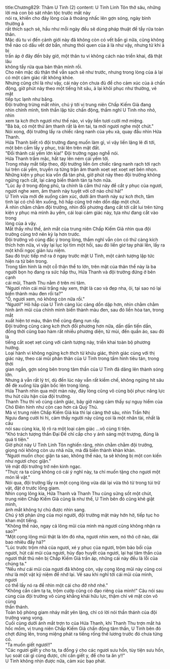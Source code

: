 title:Chương829: Thăm U Tinh (2)
content:
U Tinh Linh Tôn thở sâu, những lời mà con bò sát nhân tộc trước mắt này<br>nói ra, khiến cho đáy lòng của ả thoáng nhấc lên gợn sóng, ngày bình thường ả<br>rất thích sạch sẻ, hầu như mỗi ngày đều sẽ dùng pháp thuật để tẩy rửa toàn thân.<br>Mặc dù tu vi đến cảnh giới này đã không còn có vết bẩn gì nữa, cũng không<br>thể nào có dấu vết dơ bẩn, nhưng thói quen của ả là như vậy, nhưng từ khi ả bị<br>trấn áp ở đây đến bây giờ, một thân tu vi không cách nào triển khai, đã thật lâu<br>không tẩy rửa qua bản thân mình rồi.<br>Cho nên mặc dù thân thể vẫn sạch sẽ như trước, nhưng trong lòng của ả lại<br>có một cảm giác rất không khỏe.<br>Nhưng cũng chỉ là như vậy, cái này còn chưa đủ để cho cảm xúc của ả chấn<br>động, giờ phút này theo một tiếng hít sâu, ả lại khôi phục như thường, vẻ mặt<br>tiếp tục lạnh như băng.<br>Đội trưởng trừng mắt nhìn, chú ý tới vị trung niên Chấp Kiếm Giả đang<br>nhìn chính mình, tinh thần lập tức chấn động, thầm nghĩ U Tinh nho nhỏ, nhìn<br>xem ta k*ch th*ch ngươi như thế nào, vì vậy liền tươi cười mở miệng.<br>"Bà bà, có một thứ âm thanh rất là êm tai, ta mời ngươi nghe một chút."<br>Nói xong, đội trưởng lấy ra chiếc răng nanh của yêu xà, quay đầu nhìn Hứa<br>Thanh.<br>Hứa Thanh biết rõ đội trưởng đang muốn làm gì, vì vậy liền lặng lẽ đi tới,<br>một bên cầm lấy y phục, trải lên trên mặt đất.<br>"Đổi thành cái yếm lớn kia!" Đội trưởng ngạo nghễ nói.<br>Hứa Thanh trầm mặc, hất tay lên ném cái yếm tới.<br>Trong nháy mắt tiếp theo, đội trưởng liền ôm chiếc răng nanh rạch tới rạch<br>lui trên cái yếm, truyền ra từng trận âm thanh xoẹt xẹt xoẹt xẹt bén nhọn.<br>Những kiện y phục kia vốn đã tàn phá, giờ phút này theo đội trưởng không<br>ngừng rạch cắt, lại càng biến thành tàn tạ hơn nữa.<br>"Lúc ấy ở trong động phủ, ta chính là cầm thứ này để cắt y phục của ngươi,<br>ngươi nghe xem, âm thanh này tuyệt vời cỡ nào chứ hả!"<br>U Tinh vừa mới đè xuống cảm xúc, dưới âm thanh này sự k*ch th*ch, tâm<br>tình lại có chỗ lên xuống, hô hấp cũng trở nên dồn dập một chút.<br>Ả nhìn chằm chằm đội trưởng, nhìn đối phương đang cắt tới cắt lui trên từng<br>kiện y phục mà mình âu yếm, cái loại cảm giác này, tựa như đang cắt vào trong<br>lòng của ả vậy.<br>Mắt thấy như thế, ánh mắt của trung niên Chấp Kiếm Giả nhìn qua đội<br>trưởng cũng trở nên kỳ lạ hơn trước.<br>Đội trưởng vô cùng đắc ý trong lòng, thầm nghĩ vẫn còn có thứ càng kích<br>thích hơn nữa, vì vậy lại lục lọi tìm một hồi, sau đó liền giơ tay phải lên, lấy ra<br>một khối ngọc giản lưu niệm.<br>Sau đó trực tiếp mở ra ở ngay trước mặt U Tinh, một cảnh tượng lập tức<br>hiện ra từ bên trong.<br>Trong tấm hình là một cỗ thân thể to lớn, trên mặt của thân thể này là ba<br>người bọn họ đang ra sức hấp thu, Hứa Thanh và đội trưởng đứng ở bên cạnh<br>cái mũi, Thanh Thu nằm ở trên mi tâm.<br>"Ngươi nhìn cái mũi trắng này xem, thật là cao và đẹp nha, ôi, tại sao nó lại<br>biến thành màu đen rồi ta?"<br>"Ồ, ngươi xem, nó không còn nữa rồi."<br>"Ngươi!" Hô hấp của U Tinh càng lúc càng dồn dập hơn, nhìn chằm chằm<br>hình ảnh mũi của chính mình biến thành màu đen, sau đó liền hòa tan, trong mắt<br>xuất hiện tơ máu, thân thể cũng đang run rẩy.<br>Đội trưởng cũng càng k*ch th*ch đối phương hơn nữa, dần dần tiến dần,<br>đồng thời cũng bao hàm rất nhiều phương diện, từ mùi, đến quần áo, sau đó là<br>tiếng cắt xoẹt xẹt cùng với cảnh tượng này, triển khai toàn bộ phương hướng.<br>Loại hành vi không ngừng k*ch th*ch từ khứu giác, thính giác cùng với thị<br>giác này, theo cái mũi phân thân của U Tinh trong tấm hình tiêu tán, trong thời<br>gian ngắn, gợn sóng bên trong tâm thần của U Tinh đã dâng lên thành sóng lớn.<br>Nhưng ả vẫn rất lý trí, dù đến lúc này vẫn rất kiềm chế, không ngừng hít sâu<br>để đè xuống lửa giận bốc lên trong lòng.<br>Hứa Thanh nhìn qua một màn này, đáy lòng cũng vô cùng bội phục năng lực<br>thu hút cừu hận của đội trưởng.<br>Thanh Thu thì vô cùng cảnh giác, bây giờ nàng cảm thấy sự nguy hiểm của<br>Chó Điên hình như còn cao hơn cả Quỷ Thủ.<br>Mà vị trung niên Chấp Kiếm Giả kia thì lại càng thở sâu, nhìn Trần Nhị<br>Ngưu đang cười hì hì, cảm thấy người này cũng coi là một nhân tài, nhất là câu<br>nói sau cùng kia, lộ rõ ra một loại cảm giác …vô cùng ti tiện.<br>"Khó trách tượng thần Đại Đế chỉ cấp cho y ánh sáng một trượng, đúng là<br>quá ti tiện."<br>Giờ phút này U Tinh Linh Tôn nghiến răng, nhìn chằm chằm đội trưởng,<br>giọng nói không còn ưu nhã nữa, mà đã biến thành khàn khàn.<br>"Ngươi muốn chọc giận ta sao, không thể nào, ta sẽ không bị một con kiến<br>như ngươi chọc giận."<br>Vẻ mặt đội trưởng trở nên kinh ngạc.<br>"Thực ra ta cũng không có cái ý nghĩ này, ta chỉ muốn tặng cho ngươi một<br>món lễ vật."<br>Nói qua, đội trưởng lấy ra một cọng lông vừa dài lại vừa thô từ trong túi trữ<br>vật, đặt ở trước lồng giam.<br>Nhìn cọng lông kia, Hứa Thanh và Thanh Thu cũng sửng sốt một chút,<br>trung niên Chấp Kiếm Giả cũng là như thế, U Tinh bên đó cũng khẽ giật mình,<br>ánh mắt không tự chủ được nhìn sang.<br>Chú ý tới phản ứng của mọi người, đội trưởng mặt mày hớn hở, tiếp tục ho<br>khan một tiếng.<br>"Không thể nào, ngay cả lông mũi của mình mà ngươi cũng không nhận ra<br>sao?"<br>"Một cọng lông mũi thật là lớn đó nha, ngươi nhìn xem, nó thô cỡ nào, dài<br>bao nhiêu đấy hả?"<br>"Lúc trước trộm nhà của ngươi, xé y phục của ngươi, trộm bảo bối của<br>ngươi, hút cái mũi của ngươi, hủy đạo huyết của ngươi, lại hại tâm thần của<br>ngươi thất thủ nên bị Chấp Kiếm Giả trấn áp, những cái này đều là lỗi của<br>chúng ta."<br>"Nếu như cái mũi của ngươi đã không còn, vậy cọng lông mũi này cũng coi<br>như là một vật kỷ niệm để nhớ lại. Về sau khi nghĩ tới cái mũi của mình, ngươi<br>có thể lấy nó ra để nhìn một cái cho đỡ nhớ nhé."<br>"Không cần cảm tạ ta, trộm cướp cũng có đạo riêng của mình!" Câu nói sau<br>cùng của đội trưởng vô cùng khẳng khái hữu lực, thậm chí vẻ mặt còn vô cùng<br>thần thánh.<br>Toàn bộ phòng giam nháy mắt yên lặng, chỉ có lời nói thần thánh của đội<br>trưởng vang vọng.<br>Cuối cùng dưới ánh mắt trợn to của Hứa Thanh, khi Thanh Thu trợn mắt há<br>hốc mồm, vị trung niên Chấp Kiếm Giả chấn động tâm thần, U Tinh bên đó<br>chợt đứng lên, trong miệng phát ra tiếng rống thê lương trước đó chưa từng có.<br>"Ta muốn giết ngươi!!"<br>"Các ngươi giết y cho ta, ta đồng ý cho các ngươi sưu hồn, tùy tiện sưu hồn,<br>lục soát cái gì cũng được, chỉ cần giết y, để cho ta ăn y!!"<br>U Tinh không nhịn được nữa, cảm xúc bạo phát.